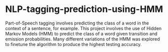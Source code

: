 # NLP-tagging-prediction-using-HMM

Part-of-Speech tagging involves predicting the class of a word in the context of a sentence, for example. This project involves the use of Hidden Markov Models (HMM) to predict the class of a word given transition and emission probabilities. Many different variations of the HMM was explored to finetune the algorithm to produce the highest testing accuracy.
